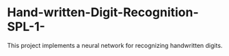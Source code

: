 # Hand-written-Digit-Recognition-SPL-1-
This project implements a neural network for recognizing handwritten digits.
